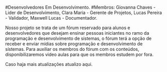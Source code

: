 #Desenvolvedores Em Desenvolvimento.
#Membros: Giovanna  Chaves - Lider de Desenvolvimento, Clara Maria - Gerente de Projetos, Lucas Pereira - Validador, Maxwell Lucas - Documentador.

Nosso projeto se trata de um fórum reservado para alunos e desenvolvedores que desejam ensinar pessoas iniciantes no ramo da programação e desenvolvimento de sístemas, o fórum terá a opção de receber e enviar mídias sobre programação e desenvolvimento de sístemas.
Para auxiliar os membros do fórum com os conteúdos, disponibilizaremos video aulas para que os membros estudem por fora.

Caso haja mais atualizações atualizo aqui.
